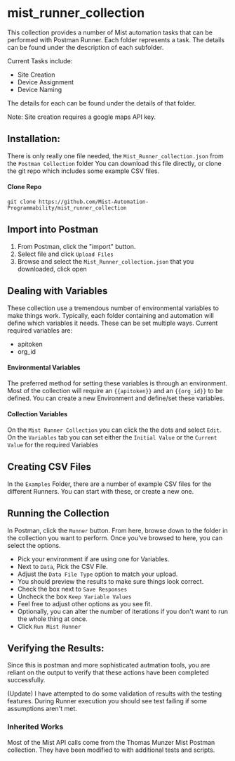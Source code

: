# mist_runner_collection
This collection provides a number of Mist automation tasks that can be performed with Postman Runner.  Each folder represents a task.  The details can be found under the description of each subfolder.

Current Tasks include:
- Site Creation
- Device Assignment
- Device Naming

The details for each can be found under the details of that folder.

Note: Site creation requires a google maps API key.

## Installation:
There is only really one file needed, the `Mist_Runner_collection.json` from the `Postman Collection` folder
You can download this file directly, or clone the git repo which includes some example CSV files.

#### Clone Repo
`git clone https://github.com/Mist-Automation-Programmability/mist_runner_collection`

## Import into Postman
1. From Postman, click the "import" button.
2. Select file and click `Upload Files`
3. Browse and select the `Mist_Runner_collection.json` that you downloaded, click open


## Dealing with Variables
These collection use a tremendous number of environmental variables to make things work.
Typically, each folder containing and automation will define which variables it needs.  These can be set multiple ways.
Current required variables are:
- apitoken
- org_id

#### Environmental Variables
The preferred method for setting these variables is through an environment.  Most of the collection will require an `{{apitoken}}` and an `{{org_id}}` to be defined.  You can create a new Environment and define/set these variables.

#### Collection Variables
On the `Mist Runner Collection` you can click the the dots and select `Edit`.  On the `Variables` tab you can set either the `Initial Value` or the `Current Value` for the required Variables


## Creating CSV Files
In the `Examples` Folder, there are a number of example CSV files for the different Runners.  You can start with these, or create a new one.

## Running the Collection
In Postman, click the `Runner` button.  From here, browse down to the folder in the collection you want to perform.
Once you've browsed to here, you can select the options.
- Pick your environment if are using one for Variables.
- Next to `Data`, Pick the CSV File.
- Adjust the `Data File Type` option to match your upload.
- You should preview the results to make sure things look correct.
- Check the box next to `Save Responses`
- Uncheck the box `Keep Variable Values`
- Feel free to adjust other options as you see fit.
- Optionally, you can alter the number of iterations if you don't want to run the whole thing at once.
- Click `Run Mist Runner`

## Verifying the Results:
Since this is postman and more sophisticated autmation tools, you are reliant on the output to verify that these actions have been completed successfully.

(Update) I have attempted to do some validation of results with the testing features.  During Runner execution you should see test failing if some assumptions aren't met.

### Inherited Works
Most of the Mist API calls come from the Thomas Munzer Mist Postman collection.  They have been modified to with additional tests and scripts.

